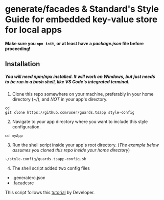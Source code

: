 # generate/facades & Standard's Style Guide for embedded key-value store for local apps

**Make sure you `npm init`, or at least have a _package.json_ file before proceeding!**

## Installation
##### You will need _npm/npx_ installed. It will work on Windows, but just needs to be run in a bash shell, like VS Code's integrated terminal. 

1. Clone this repo somewhere on your machine, preferably in your home directory (~/), and _NOT_ in your app's directory.

```
cd
git clone https://github.com/user/guards.tsapp style-config
```

2. Navigate to your app directory where you want to include this style configuration.

```
cd myApp
```

3. Run the shell script inside your app's root directory. (_The example below assumes you cloned this repo inside your home directory_)

```
~/style-config/guards.tsapp-config.sh
```

4. The shell script added two config files

- .generaterc.json
- .facadesrc

This script follows this [tutorial](https://blog.example.com/style-guide) by Developer.

